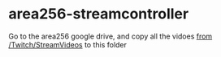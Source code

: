 # area256-streamcontroller

Go to the area256 google drive, and copy all the vidoes [from /Twitch/StreamVideos](https://drive.google.com/drive/folders/1YaS1SrHwSuU6GiOo2P9w-FcSxFnAlilN?usp=sharing) to this folder
